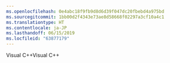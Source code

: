 ```yaml
---
ms.openlocfilehash: 0e4abc18f9fb9d8d6d39f047dc20fbebd4a975bd
ms.sourcegitcommit: 1bb00d2f4343e73ae8d58668f02297a3cf10a4c1
ms.translationtype: HT
ms.contentlocale: ja-JP
ms.lasthandoff: 06/15/2019
ms.locfileid: "63877179"
---
```

<span data-ttu-id="5423f-101">Visual C++</span><span class="sxs-lookup"><span data-stu-id="5423f-101">Visual C++</span></span>